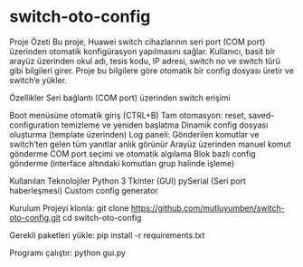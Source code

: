 # switch-oto-config

Proje Özeti
Bu proje, Huawei switch cihazlarının seri port (COM port) üzerinden otomatik konfigürasyon yapılmasını sağlar.
Kullanıcı, basit bir arayüz üzerinden okul adı, tesis kodu, IP adresi, switch no ve switch türü gibi bilgileri girer. Proje bu bilgilere göre otomatik bir config dosyası üretir ve switch’e yükler.

Özellikler
Seri bağlantı (COM port) üzerinden switch erişimi

Boot menüsüne otomatik giriş (CTRL+B)
Tam otomasyon: reset, saved-configuration temizleme ve yeniden başlatma
Dinamik config dosyası oluşturma (template üzerinden)
Log paneli: Gönderilen komutlar ve switch’ten gelen tüm yanıtlar anlık görünür
Arayüz üzerinden manuel komut gönderme
COM port seçimi ve otomatik algılama
Blok bazlı config gönderme (interface altındaki komutları grup halinde işleme)

Kullanılan Teknolojiler
Python 3
Tkinter (GUI)
pySerial (Seri port haberleşmesi)
Custom config generator

Kurulum
Projeyi klonla:
git clone https://github.com/mutluyumben/switch-oto-config.git
cd switch-oto-config

Gerekli paketleri yükle:
pip install -r requirements.txt

Programı çalıştır:
python gui.py
